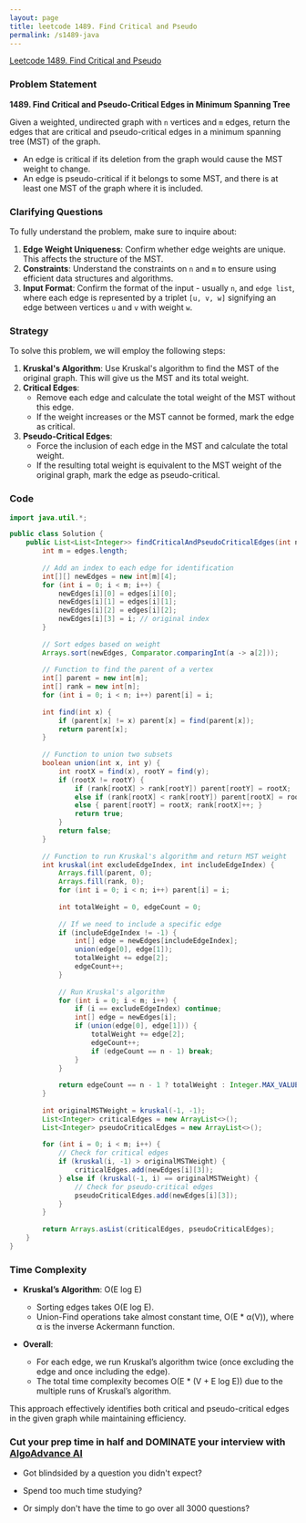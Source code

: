 ```yaml
---
layout: page
title: leetcode 1489. Find Critical and Pseudo
permalink: /s1489-java
---
```

[Leetcode 1489. Find Critical and Pseudo](https://algoadvance.github.io/algoadvance/l1489)
### Problem Statement

**1489. Find Critical and Pseudo-Critical Edges in Minimum Spanning Tree**

Given a weighted, undirected graph with `n` vertices and `m` edges, return the edges that are critical and pseudo-critical edges in a minimum spanning tree (MST) of the graph.

- An edge is critical if its deletion from the graph would cause the MST weight to change.
- An edge is pseudo-critical if it belongs to some MST, and there is at least one MST of the graph where it is included.

### Clarifying Questions

To fully understand the problem, make sure to inquire about:

1. **Edge Weight Uniqueness**: Confirm whether edge weights are unique. This affects the structure of the MST.
2. **Constraints**: Understand the constraints on `n` and `m` to ensure using efficient data structures and algorithms.
3. **Input Format**: Confirm the format of the input - usually `n`, and `edge list`, where each edge is represented by a triplet `[u, v, w]` signifying an edge between vertices `u` and `v` with weight `w`.

### Strategy

To solve this problem, we will employ the following steps:

1. **Kruskal's Algorithm**: Use Kruskal's algorithm to find the MST of the original graph. This will give us the MST and its total weight.
2. **Critical Edges**:
   - Remove each edge and calculate the total weight of the MST without this edge.
   - If the weight increases or the MST cannot be formed, mark the edge as critical.
3. **Pseudo-Critical Edges**:
   - Force the inclusion of each edge in the MST and calculate the total weight.
   - If the resulting total weight is equivalent to the MST weight of the original graph, mark the edge as pseudo-critical.

### Code

```java
import java.util.*;

public class Solution {
    public List<List<Integer>> findCriticalAndPseudoCriticalEdges(int n, int[][] edges) {
        int m = edges.length;
        
        // Add an index to each edge for identification
        int[][] newEdges = new int[m][4];
        for (int i = 0; i < m; i++) {
            newEdges[i][0] = edges[i][0];
            newEdges[i][1] = edges[i][1];
            newEdges[i][2] = edges[i][2];
            newEdges[i][3] = i; // original index
        }
        
        // Sort edges based on weight
        Arrays.sort(newEdges, Comparator.comparingInt(a -> a[2]));
        
        // Function to find the parent of a vertex
        int[] parent = new int[n];
        int[] rank = new int[n];
        for (int i = 0; i < n; i++) parent[i] = i;
        
        int find(int x) {
            if (parent[x] != x) parent[x] = find(parent[x]);
            return parent[x];
        }
        
        // Function to union two subsets
        boolean union(int x, int y) {
            int rootX = find(x), rootY = find(y);
            if (rootX != rootY) {
                if (rank[rootX] > rank[rootY]) parent[rootY] = rootX;
                else if (rank[rootX] < rank[rootY]) parent[rootX] = rootY;
                else { parent[rootY] = rootX; rank[rootX]++; }
                return true;
            }
            return false;
        }
        
        // Function to run Kruskal's algorithm and return MST weight
        int kruskal(int excludeEdgeIndex, int includeEdgeIndex) {
            Arrays.fill(parent, 0);
            Arrays.fill(rank, 0);
            for (int i = 0; i < n; i++) parent[i] = i;
            
            int totalWeight = 0, edgeCount = 0;
            
            // If we need to include a specific edge
            if (includeEdgeIndex != -1) {
                int[] edge = newEdges[includeEdgeIndex];
                union(edge[0], edge[1]);
                totalWeight += edge[2];
                edgeCount++;
            }
            
            // Run Kruskal's algorithm
            for (int i = 0; i < m; i++) {
                if (i == excludeEdgeIndex) continue;
                int[] edge = newEdges[i];
                if (union(edge[0], edge[1])) {
                    totalWeight += edge[2];
                    edgeCount++;
                    if (edgeCount == n - 1) break;
                }
            }
            
            return edgeCount == n - 1 ? totalWeight : Integer.MAX_VALUE;
        }
        
        int originalMSTWeight = kruskal(-1, -1);
        List<Integer> criticalEdges = new ArrayList<>();
        List<Integer> pseudoCriticalEdges = new ArrayList<>();
        
        for (int i = 0; i < m; i++) {
            // Check for critical edges
            if (kruskal(i, -1) > originalMSTWeight) {
                criticalEdges.add(newEdges[i][3]);
            } else if (kruskal(-1, i) == originalMSTWeight) {
                // Check for pseudo-critical edges
                pseudoCriticalEdges.add(newEdges[i][3]);
            }
        }
        
        return Arrays.asList(criticalEdges, pseudoCriticalEdges);
    }
}
```

### Time Complexity

- **Kruskal’s Algorithm**: O(E log E)
    - Sorting edges takes O(E log E).
    - Union-Find operations take almost constant time, O(E * α(V)), where α is the inverse Ackermann function.

- **Overall**:
  - For each edge, we run Kruskal’s algorithm twice (once excluding the edge and once including the edge).
  - The total time complexity becomes O(E * (V + E log E)) due to the multiple runs of Kruskal’s algorithm.

This approach effectively identifies both critical and pseudo-critical edges in the given graph while maintaining efficiency.


### Cut your prep time in half and DOMINATE your interview with [AlgoAdvance AI](https://algoAdvance.com)

- Got blindsided by a question you didn't expect?

- Spend too much time studying?

- Or simply don't have the time to go over all 3000 questions?


